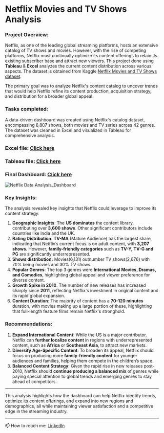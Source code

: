 # Netflix Movies and TV Shows Analysis

### **Project Overview:**
Netflix, as one of the leading global streaming platforms, hosts an extensive catalog of TV shows and movies. However, with the rise of competing platforms, Netflix must continually optimize its content offerings to retain its existing subscriber base and attract new viewers. This project done using **Tableau** & **Excel** analyzes the current content distribution across various aspects. The dataset is obtained from Kaggle [Netflix Movies and TV Shows dataset](https://www.kaggle.com/datasets/shivamb/netflix-shows). 

The primary goal was to analyze Netflix's content catalog to uncover trends that would help Netflix refine its content production, acquisition strategy, and distribution for a broader global appeal.

### **Tasks completed:**
A data-driven dashboard was created using Netflix's catalog dataset, encompassing 8,807 shows, both movies and TV series across 42 genres. The dataset was cleaned in Excel and visualized in Tableau for comprehensive analysis.

### **Excel file:** [Click here](https://github.com/Tan-Tripathi/Netflix_Data_Analysis-Tableau_Excel-Project/blob/main/netflix_cleaned%20data.xlsx)
### **Tableau file:** [Click here](https://github.com/Tan-Tripathi/Netflix_Data_Analysis-Tableau_Excel-Project/blob/main/Netflix_excel_tableau%20project.twbx)

### **Final Dashboard:** [Click here](https://public.tableau.com/views/Netflix_excel_tableauproject/DASHBOARD?:language=en-US&:sid=&:redirect=auth&:display_count=n&:origin=viz_share_link)
![Netflix Data Analysis_Dashboard](https://github.com/user-attachments/assets/14bcd641-da76-4bec-88c7-d906a5c5d720)

### **Key Insights:**
The analysis revealed key insights that Netflix could leverage to improve its content strategy:
1. **Geographic Insights**: The **US dominates** the content library, contributing over **3,600 shows**. Other significant contributors include countries like India and the UK.
2. **Rating Distribution**: **TV-MA** (Mature Audience) has the largest share, indicating that Netflix’s current focus is on adult content, with **3,207 shows**. However, **family-friendly categories** such as **TV-Y, TV-G and PG** are significantly underrepresented.
3. **Shows distribution:** Movies(6,131) outnumber TV shows(2,676) with 70% being movies and 30% TV shows.
4. **Popular Genres**: The top 3 genres were **International Movies, Dramas, and Comedies**, highlighting global appeal and viewer preference for diverse content.
5. **Growth Spike in 2010**: The number of new releases has increased sharply since **2011**, reflecting Netflix's investment in original content and its rapid global expansion.
6. **Content Duration**: The majority of content has a **70-120 minutes** duration, with movies making up a large portion of these, highlighting that full-length feature films remain Netflix's stronghold.

### **Recommendations**:
1. **Expand International Content**: While the US is a major contributor, Netflix can **further localize content** in regions with underrepresented content, such as **Africa** or **Southeast Asia**, to attract new markets.
2. **Diversify Age-Specific Content**: To broaden its appeal, Netflix should focus on producing more **family-friendly content** for younger audiences and families, helping them compete in the children’s space.
3. **Balanced Content Strategy**: Given the rapid rise in new releases post-2010, Netflix should **continue producing a balanced mix** of genres while paying special attention to global trends and emerging genres to stay ahead of competitors.

---

This analysis highlights how the dashboard can help Netflix identify trends, optimize its content offerings, and expand into new regions and demographics, all while maintaining viewer satisfaction and a competitive edge in the streaming industry.

---
📫 How to reach me: [LinkedIn](https://www.linkedin.com/in/tanmay-tripathi-2k/)


